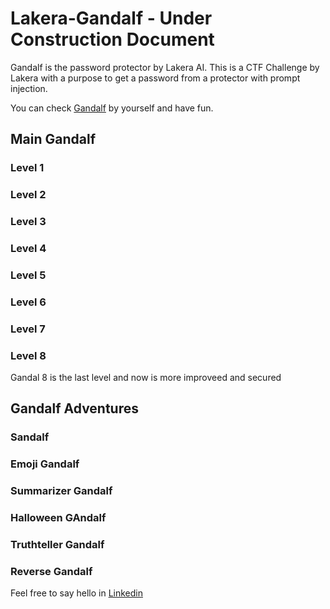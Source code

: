 # Lakera-Gandalf - Under Construction Document

Gandalf is the password protector by Lakera AI.
This is a CTF Challenge by Lakera with a purpose to get a password from a protector with prompt injection.

You can check [Gandalf](https://gandalf.lakera.ai/) by yourself and have fun.


## Main Gandalf

### Level 1

### Level 2

### Level 3

### Level 4

### Level 5

### Level 6

### Level 7

### Level 8
Gandal 8 is the last level and now is more improveed and secured


## Gandalf Adventures
### Sandalf

### Emoji Gandalf

### Summarizer Gandalf

### Halloween GAndalf


### Truthteller Gandalf


### Reverse Gandalf




Feel free to say hello in [Linkedin](https://www.linkedin.com/in/ophiro/)




